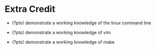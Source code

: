 # Extra Credit

- (?pts) demonstrate a working knowledge of the linux command line

- (?pts) demonstrate a working knowledge of vim

- (?pts) demonstrate a working knowledge of make

